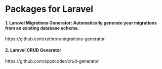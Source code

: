<h1> Packages for Laravel </h1>

<h4> 1. Laravel Migrations Generator: Automatically generate your migrations from an existing database schema. </h4>
https://github.com/xethron/migrations-generator

<h4> 2. Laravel CRUD Generator </h4>
https://github.com/appzcoder/crud-generator
